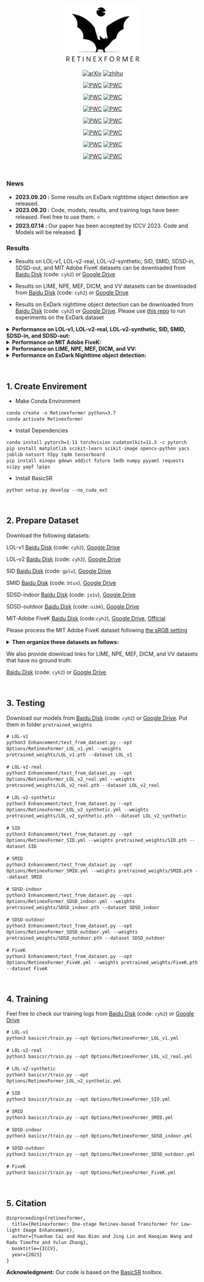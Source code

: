 &nbsp;

<div align="center">
<p align="center"> <img src="figure/logo.png" width="200px"> </p>


[![arXiv](https://img.shields.io/badge/arxiv-paper-179bd3)](https://arxiv.org/abs/2303.06705)
[![zhihu](https://img.shields.io/badge/zhihu-知乎-179bd3)](https://zhuanlan.zhihu.com/p/657927878)

[![PWC](https://img.shields.io/endpoint.svg?url=https://paperswithcode.com/badge/retinexformer-one-stage-retinex-based/low-light-image-enhancement-on-lol-v2-1)](https://paperswithcode.com/sota/low-light-image-enhancement-on-lol-v2-1?p=retinexformer-one-stage-retinex-based)
[![PWC](https://img.shields.io/endpoint.svg?url=https://paperswithcode.com/badge/retinexformer-one-stage-retinex-based/low-light-image-enhancement-on-mit-adobe-1)](https://paperswithcode.com/sota/low-light-image-enhancement-on-mit-adobe-1?p=retinexformer-one-stage-retinex-based)

[![PWC](https://img.shields.io/endpoint.svg?url=https://paperswithcode.com/badge/retinexformer-one-stage-retinex-based/low-light-image-enhancement-on-sdsd-indoor)](https://paperswithcode.com/sota/low-light-image-enhancement-on-sdsd-indoor?p=retinexformer-one-stage-retinex-based)
[![PWC](https://img.shields.io/endpoint.svg?url=https://paperswithcode.com/badge/retinexformer-one-stage-retinex-based/low-light-image-enhancement-on-sdsd-outdoor)](https://paperswithcode.com/sota/low-light-image-enhancement-on-sdsd-outdoor?p=retinexformer-one-stage-retinex-based)


[![PWC](https://img.shields.io/endpoint.svg?url=https://paperswithcode.com/badge/retinexformer-one-stage-retinex-based/low-light-image-enhancement-on-dicm)](https://paperswithcode.com/sota/low-light-image-enhancement-on-dicm?p=retinexformer-one-stage-retinex-based)
[![PWC](https://img.shields.io/endpoint.svg?url=https://paperswithcode.com/badge/retinexformer-one-stage-retinex-based/low-light-image-enhancement-on-lime)](https://paperswithcode.com/sota/low-light-image-enhancement-on-lime?p=retinexformer-one-stage-retinex-based)


[![PWC](https://img.shields.io/endpoint.svg?url=https://paperswithcode.com/badge/retinexformer-one-stage-retinex-based/low-light-image-enhancement-on-smid)](https://paperswithcode.com/sota/low-light-image-enhancement-on-smid?p=retinexformer-one-stage-retinex-based)
[![PWC](https://img.shields.io/endpoint.svg?url=https://paperswithcode.com/badge/retinexformer-one-stage-retinex-based/low-light-image-enhancement-on-sid)](https://paperswithcode.com/sota/low-light-image-enhancement-on-sid?p=retinexformer-one-stage-retinex-based)


[![PWC](https://img.shields.io/endpoint.svg?url=https://paperswithcode.com/badge/retinexformer-one-stage-retinex-based/low-light-image-enhancement-on-mef)](https://paperswithcode.com/sota/low-light-image-enhancement-on-mef?p=retinexformer-one-stage-retinex-based)
[![PWC](https://img.shields.io/endpoint.svg?url=https://paperswithcode.com/badge/retinexformer-one-stage-retinex-based/low-light-image-enhancement-on-npe)](https://paperswithcode.com/sota/low-light-image-enhancement-on-npe?p=retinexformer-one-stage-retinex-based)


[![PWC](https://img.shields.io/endpoint.svg?url=https://paperswithcode.com/badge/retinexformer-one-stage-retinex-based/image-enhancement-on-mit-adobe-5k)](https://paperswithcode.com/sota/image-enhancement-on-mit-adobe-5k?p=retinexformer-one-stage-retinex-based)
[![PWC](https://img.shields.io/endpoint.svg?url=https://paperswithcode.com/badge/retinexformer-one-stage-retinex-based/low-light-image-enhancement-on-vv)](https://paperswithcode.com/sota/low-light-image-enhancement-on-vv?p=retinexformer-one-stage-retinex-based)

[![PWC](https://img.shields.io/endpoint.svg?url=https://paperswithcode.com/badge/retinexformer-one-stage-retinex-based/low-light-image-enhancement-on-lol-v2)](https://paperswithcode.com/sota/low-light-image-enhancement-on-lol-v2?p=retinexformer-one-stage-retinex-based)
[![PWC](https://img.shields.io/endpoint.svg?url=https://paperswithcode.com/badge/retinexformer-one-stage-retinex-based/low-light-image-enhancement-on-lol)](https://paperswithcode.com/sota/low-light-image-enhancement-on-lol?p=retinexformer-one-stage-retinex-based)


</div>


&nbsp;


### News
- **2023.09.20 :** Some results on ExDark nighttime object detection are released.
- **2023.09.20 :** Code, models, results, and training logs have been released. Feel free to use them. ⭐
- **2023.07.14 :** Our paper has been accepted by ICCV 2023. Code and Models will be released. :rocket:

### Results
- Results on LOL-v1, LOL-v2-real, LOL-v2-synthetic, SID, SMID, SDSD-in, SDSD-out, and MIT Adobe FiveK datasets can be downloaded from [Baidu Disk](https://pan.baidu.com/s/1DC6A-I9S7yJ-pmMVTLAHaw?pwd=cyh2) (code: `cyh2`) or [Google Drive](https://drive.google.com/drive/folders/1UCpHh3MkV4bxzWgiiULnb3BOPWS_8crP?usp=drive_link)

- Results on LIME, NPE, MEF, DICM, and VV datasets can be downloaded from [Baidu Disk](https://pan.baidu.com/s/1cqBwmuXk83h6u1NZJVbfkg?pwd=cyh2) (code: `cyh2`) or [Google Drive](https://drive.google.com/drive/folders/1rWa_WRX5bqlW2HnBNMUGFKWrou7gIQpO?usp=drive_link)

- Results on ExDark nighttime object detection can be downloaded from [Baidu Disk](https://pan.baidu.com/s/1ZvoPzYQePRc80-o7rrJuRQ?pwd=cyh2) (code: `cyh2`) or [Google Drive](https://drive.google.com/drive/folders/1nZQnwKkGvswv--JunzgBLTXVRlOdcxb6?usp=sharing). Please use [this repo](https://github.com/cuiziteng/Illumination-Adaptive-Transformer/tree/main/IAT_high/IAT_mmdetection) to run experiments on the ExDark dataset


<details close>
<summary><b>Performance on LOL-v1, LOL-v2-real, LOL-v2-synthetic, SID, SMID, SDSD-in, and SDSD-out:</b></summary>

![results1](/figure/seven_results.png)


</details>


<details close>
<summary><b>Performance on MIT Adobe FiveK:</b></summary>

![results2](/figure/fivek_results.png)


</details>


<details close>
<summary><b>Performance on LIME, NPE, MEF, DICM, and VV:</b></summary>

![results3](/figure/visual_compare_no_gt.png)


</details>


<details close>
<summary><b>Performance on ExDark Nighttime object detection:</b></summary>

![results4](/figure/exdark_results.png)


</details>


&nbsp;


## 1. Create Envirement

- Make Conda Environment
```
conda create -n Retinexformer python=3.7
conda activate Retinexformer
```

- Install Dependencies
```
conda install pytorch=1.11 torchvision cudatoolkit=11.3 -c pytorch
pip install matplotlib scikit-learn scikit-image opencv-python yacs joblib natsort h5py tqdm tensorboard
pip install einops gdown addict future lmdb numpy pyyaml requests scipy yapf lpips
```

- Install BasicSR
```
python setup.py develop --no_cuda_ext
```

&nbsp;

## 2. Prepare Dataset
Download the following datasets:

LOL-v1 [Baidu Disk](https://pan.baidu.com/s/1ZAC9TWR-YeuLIkWs3L7z4g?pwd=cyh2) (code: `cyh2`), [Google Drive](https://drive.google.com/file/d/1L-kqSQyrmMueBh_ziWoPFhfsAh50h20H/view?usp=sharing)

LOL-v2 [Baidu Disk](https://pan.baidu.com/s/1X4HykuVL_1WyB3LWJJhBQg?pwd=cyh2) (code: `cyh2`), [Google Drive](https://drive.google.com/file/d/1Ou9EljYZW8o5dbDCf9R34FS8Pd8kEp2U/view?usp=sharing)

SID [Baidu Disk](https://pan.baidu.com/share/init?surl=HRr-5LJO0V0CWqtoctQp9w) (code: `gplv`), [Google Drive](https://drive.google.com/drive/folders/1eQ-5Z303sbASEvsgCBSDbhijzLTWQJtR?usp=share_link&pli=1)

SMID [Baidu Disk](https://pan.baidu.com/share/init?surl=Qol_4GsIjGDR8UT9IRZbBQ) (code: `btux`), [Google Drive](https://drive.google.com/drive/folders/1OV4XgVhipsRqjbp8SYr-4Rpk3mPwvdvG)

SDSD-indoor [Baidu Disk](https://pan.baidu.com/s/1rfRzshGNcL0MX5soRNuwTA?errmsg=Auth+Login+Params+Not+Corret&errno=2&ssnerror=0#list/path=%2F) (code: `jo1v`), [Google Drive](https://drive.google.com/drive/folders/14TF0f9YQwZEntry06M93AMd70WH00Mg6)

SDSD-outdoor [Baidu Disk](https://pan.baidu.com/share/init?surl=JzDQnFov-u6aBPPgjSzSxQ) (code: `uibk`), [Google Drive](https://drive.google.com/drive/folders/14TF0f9YQwZEntry06M93AMd70WH00Mg6)

MIT-Adobe FiveK [Baidu Disk](https://pan.baidu.com/s/1ajax7N9JmttTwY84-8URxA?pwd=cyh2) (code:`cyh2`), [Google Drive](https://drive.google.com/file/d/11HEUmchFXyepI4v3dhjnDnmhW_DgwfRR/view?usp=sharing), [Official](https://data.csail.mit.edu/graphics/fivek/)

Please process the MIT Adobe FiveK dataset following [the sRGB setting](https://github.com/nothinglo/Deep-Photo-Enhancer/issues/38)

<details close>
<summary><b> Then organize these datasets as follows: </b></summary>

```
    |--data   
    |    |--LOLv1
    |    |    |--Train
    |    |    |    |--input
    |    |    |    |    |--100.png
    |    |    |    |    |--101.png
    |    |    |    |     ...
    |    |    |    |--target
    |    |    |    |    |--100.png
    |    |    |    |    |--101.png
    |    |    |    |     ...
    |    |    |--Test
    |    |    |    |--input
    |    |    |    |    |--111.png
    |    |    |    |    |--146.png
    |    |    |    |     ...
    |    |    |    |--target
    |    |    |    |    |--111.png
    |    |    |    |    |--146.png
    |    |    |    |     ...
    |    |--LOLv2
    |    |    |--Real_captured
    |    |    |    |--Train
    |    |    |    |    |--Low
    |    |    |    |    |    |--00001.png
    |    |    |    |    |    |--00002.png
    |    |    |    |    |     ...
    |    |    |    |    |--Normal
    |    |    |    |    |    |--00001.png
    |    |    |    |    |    |--00002.png
    |    |    |    |    |     ...
    |    |    |    |--Test
    |    |    |    |    |--Low
    |    |    |    |    |    |--00690.png
    |    |    |    |    |    |--00691.png
    |    |    |    |    |     ...
    |    |    |    |    |--Normal
    |    |    |    |    |    |--00690.png
    |    |    |    |    |    |--00691.png
    |    |    |    |    |     ...
    |    |    |--Synthetic
    |    |    |    |--Train
    |    |    |    |    |--Low
    |    |    |    |    |   |--r000da54ft.png
    |    |    |    |    |   |--r02e1abe2t.png
    |    |    |    |    |    ...
    |    |    |    |    |--Normal
    |    |    |    |    |   |--r000da54ft.png
    |    |    |    |    |   |--r02e1abe2t.png
    |    |    |    |    |    ...
    |    |    |    |--Test
    |    |    |    |    |--Low
    |    |    |    |    |   |--r00816405t.png
    |    |    |    |    |   |--r02189767t.png
    |    |    |    |    |    ...
    |    |    |    |    |--Normal
    |    |    |    |    |   |--r00816405t.png
    |    |    |    |    |   |--r02189767t.png
    |    |    |    |    |    ...
    |    |--SDSD
    |    |    |--indoor_static_np
    |    |    |    |--input
    |    |    |    |    |--pair1
    |    |    |    |    |   |--0001.npy
    |    |    |    |    |   |--0002.npy
    |    |    |    |    |    ...
    |    |    |    |    |--pair2
    |    |    |    |    |   |--0001.npy
    |    |    |    |    |   |--0002.npy
    |    |    |    |    |    ...
    |    |    |    |     ...
    |    |    |    |--GT
    |    |    |    |    |--pair1
    |    |    |    |    |   |--0001.npy
    |    |    |    |    |   |--0002.npy
    |    |    |    |    |    ...
    |    |    |    |    |--pair2
    |    |    |    |    |   |--0001.npy
    |    |    |    |    |   |--0002.npy
    |    |    |    |    |    ...
    |    |    |    |     ...
    |    |    |--outdoor_static_np
    |    |    |    |--input
    |    |    |    |    |--MVI_0898
    |    |    |    |    |   |--0001.npy
    |    |    |    |    |   |--0002.npy
    |    |    |    |    |    ...
    |    |    |    |    |--MVI_0918
    |    |    |    |    |   |--0001.npy
    |    |    |    |    |   |--0002.npy
    |    |    |    |    |    ...
    |    |    |    |     ...
    |    |    |    |--GT
    |    |    |    |    |--MVI_0898
    |    |    |    |    |   |--0001.npy
    |    |    |    |    |   |--0002.npy
    |    |    |    |    |    ...
    |    |    |    |    |--MVI_0918
    |    |    |    |    |   |--0001.npy
    |    |    |    |    |   |--0002.npy
    |    |    |    |    |    ...
    |    |    |    |     ...
    |    |--SID
    |    |    |--short_sid2
    |    |    |    |--00001
    |    |    |    |    |--00001_00_0.04s.npy
    |    |    |    |    |--00001_00_0.1s.npy
    |    |    |    |    |--00001_01_0.04s.npy
    |    |    |    |    |--00001_01_0.1s.npy
    |    |    |    |     ...
    |    |    |    |--00002
    |    |    |    |    |--00002_00_0.04s.npy
    |    |    |    |    |--00002_00_0.1s.npy
    |    |    |    |    |--00002_01_0.04s.npy
    |    |    |    |    |--00002_01_0.1s.npy
    |    |    |    |     ...
    |    |    |     ...
    |    |    |--long_sid2
    |    |    |    |--00001
    |    |    |    |    |--00001_00_0.04s.npy
    |    |    |    |    |--00001_00_0.1s.npy
    |    |    |    |    |--00001_01_0.04s.npy
    |    |    |    |    |--00001_01_0.1s.npy
    |    |    |    |     ...
    |    |    |    |--00002
    |    |    |    |    |--00002_00_0.04s.npy
    |    |    |    |    |--00002_00_0.1s.npy
    |    |    |    |    |--00002_01_0.04s.npy
    |    |    |    |    |--00002_01_0.1s.npy
    |    |    |    |     ...
    |    |    |     ...
    |    |--SMID
    |    |    |--SMID_LQ_np
    |    |    |    |--0001
    |    |    |    |    |--0001.npy
    |    |    |    |    |--0002.npy
    |    |    |    |     ...
    |    |    |    |--0002
    |    |    |    |    |--0001.npy
    |    |    |    |    |--0002.npy
    |    |    |    |     ...
    |    |    |     ...
    |    |    |--SMID_Long_np
    |    |    |    |--0001
    |    |    |    |    |--0001.npy
    |    |    |    |    |--0002.npy
    |    |    |    |     ...
    |    |    |    |--0002
    |    |    |    |    |--0001.npy
    |    |    |    |    |--0002.npy
    |    |    |    |     ...
    |    |    |     ...
    |    |--FiveK
    |    |    |--train
    |    |    |    |--input
    |    |    |    |    |--a0099-kme_264.jpg
    |    |    |    |    |--a0101-kme_610.jpg
    |    |    |    |     ...
    |    |    |    |--target
    |    |    |    |    |--a0099-kme_264.jpg
    |    |    |    |    |--a0101-kme_610.jpg
    |    |    |    |     ...
    |    |    |--test
    |    |    |    |--input
    |    |    |    |    |--a4574-DSC_0038.jpg
    |    |    |    |    |--a4576-DSC_0217.jpg
    |    |    |    |     ...
    |    |    |    |--target
    |    |    |    |    |--a4574-DSC_0038.jpg
    |    |    |    |    |--a4576-DSC_0217.jpg
    |    |    |    |     ...

```

</details>

We also provide download links for LIME, NPE, MEF, DICM, and VV datasets that have no ground truth:

[Baidu Disk](https://pan.baidu.com/s/1oHg03tOfWWLp4q1R6rlzww?pwd=cyh2) (code: `cyh2`)
 or [Google Drive](https://drive.google.com/drive/folders/1RR50EJYGIHaUYwq4NtK7dx8faMSvX8Xp?usp=drive_link)


&nbsp;                    


## 3. Testing

Download our models from [Baidu Disk](https://pan.baidu.com/s/13zNqyKuxvLBiQunIxG_VhQ?pwd=cyh2) (code: `cyh2`) or [Google Drive](https://drive.google.com/drive/folders/1ynK5hfQachzc8y96ZumhkPPDXzHJwaQV?usp=drive_link). Put them in folder `pretrained_weights`

```shell
# LOL-v1
python3 Enhancement/test_from_dataset.py --opt Options/RetinexFormer_LOL_v1.yml --weights pretrained_weights/LOL_v1.pth --dataset LOL_v1

# LOL-v2-real
python3 Enhancement/test_from_dataset.py --opt Options/RetinexFormer_LOL_v2_real.yml --weights pretrained_weights/LOL_v2_real.pth --dataset LOL_v2_real

# LOL-v2-synthetic
python3 Enhancement/test_from_dataset.py --opt Options/RetinexFormer_LOL_v2_synthetic.yml --weights pretrained_weights/LOL_v2_synthetic.pth --dataset LOL_v2_synthetic

# SID
python3 Enhancement/test_from_dataset.py --opt Options/RetinexFormer_SID.yml --weights pretrained_weights/SID.pth --dataset SID

# SMID
python3 Enhancement/test_from_dataset.py --opt Options/RetinexFormer_SMID.yml --weights pretrained_weights/SMID.pth --dataset SMID

# SDSD-indoor
python3 Enhancement/test_from_dataset.py --opt Options/RetinexFormer_SDSD_indoor.yml --weights pretrained_weights/SDSD_indoor.pth --dataset SDSD_indoor

# SDSD-outdoor
python3 Enhancement/test_from_dataset.py --opt Options/RetinexFormer_SDSD_outdoor.yml --weights pretrained_weights/SDSD_outdoor.pth --dataset SDSD_outdoor

# FiveK
python3 Enhancement/test_from_dataset.py --opt Options/RetinexFormer_FiveK.yml --weights pretrained_weights/FiveK.pth --dataset FiveK
```

&nbsp;


## 4. Training

Feel free to check our training logs from [Baidu Disk](https://pan.baidu.com/s/16NtLba_ANe3Vzji-eZ1xAA?pwd=cyh2) (code: `cyh2`) or [Google Drive](https://drive.google.com/drive/folders/1HU_wEn_95Hakxi_ze-pS6Htikmml5MTA?usp=sharing)

```shell
# LOL-v1
python3 basicsr/train.py --opt Options/RetinexFormer_LOL_v1.yml

# LOL-v2-real
python3 basicsr/train.py --opt Options/RetinexFormer_LOL_v2_real.yml

# LOL-v2-synthetic
python3 basicsr/train.py --opt Options/RetinexFormer_LOL_v2_synthetic.yml

# SID
python3 basicsr/train.py --opt Options/RetinexFormer_SID.yml

# SMID
python3 basicsr/train.py --opt Options/RetinexFormer_SMID.yml

# SDSD-indoor
python3 basicsr/train.py --opt Options/RetinexFormer_SDSD_indoor.yml

# SDSD-outdoor
python3 basicsr/train.py --opt Options/RetinexFormer_SDSD_outdoor.yml

# FiveK
python3 basicsr/train.py --opt Options/RetinexFormer_FiveK.yml
```

&nbsp;


## 5. Citation

```shell
@inproceedings{retinexformer,
  title={Retinexformer: One-stage Retinex-based Transformer for Low-light Image Enhancement},
  author={Yuanhao Cai and Hao Bian and Jing Lin and Haoqian Wang and Radu Timofte and Yulun Zhang},
  booktitle={ICCV},
  year={2023}
}
```

**Acknowledgment:** Our code is based on the [BasicSR](https://github.com/xinntao/BasicSR) toolbox. 

